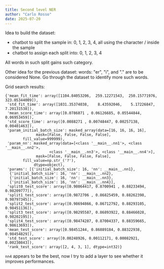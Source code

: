 ```yaml
---
title: Second level NER
author: "Carlo Rosso"
date: 2025-07-20
---
```


Idea to build the dataset:
- chatbot to split the sample in:
    0, 1, 2, 3, 4, all using the character / inside the sample
- chatbot to assign each split into:
    0, 1, 2, 3, 4

All words in such split gains such category.

Other idea for the previous dataset:
words: "er", "i", and "." are to be considered None.
Go through the dataset to identify more such words.


Grid search results:

```
{'mean_fit_time': array([1104.84053206,  259.12271543,  250.15771976,  323.05344009]),
 'std_fit_time': array([1031.35374038,    8.43592046,    5.17226847,    7.20131538]),
 'mean_score_time': array([0.0786871 , 0.06126685, 0.05544844, 0.06953459]),
 'std_score_time': array([0.0088271 , 0.00748447, 0.00257138, 0.00401463]),
 'param_initial_batch_size': masked_array(data=[16, 16, 16, 16],
              mask=[False, False, False, False],
        fill_value=999999),
 'param_nn': masked_array(data=[<class '__main__.nn1'>, <class '__main__.nn2'>,
                    <class '__main__.nn3'>, <class '__main__.nn4'>],
              mask=[False, False, False, False],
        fill_value=np.str_('?'),
             dtype=object),
 'params': [{'initial_batch_size': 16, 'nn': __main__.nn1},
  {'initial_batch_size': 16, 'nn': __main__.nn2},
  {'initial_batch_size': 16, 'nn': __main__.nn3},
  {'initial_batch_size': 16, 'nn': __main__.nn4}],
 'split0_test_score': array([0.98064417, 0.8700941 , 0.88233494, 0.98209777]),
 'split1_test_score': array([0.9872706 , 0.86825459, 0.88262398, 0.98797345]),
 'split2_test_score': array([0.98694866, 0.86712792, 0.88293105, 0.98451136]),
 'split3_test_score': array([0.98295587, 0.86893922, 0.88466028, 0.98202195]),
 'split4_test_score': array([0.98474287, 0.87004337, 0.88359665, 0.98613693]),
 'mean_test_score': array([0.98451244, 0.86889184, 0.88322938, 0.98454829]),
 'std_test_score': array([0.00248926, 0.00112171, 0.00082921, 0.00230843]),
 'rank_test_score': array([2, 4, 3, 1], dtype=int32)}
```

`nn4` appears to be the best, now I try to add a layer to see whether it improves
performances.
